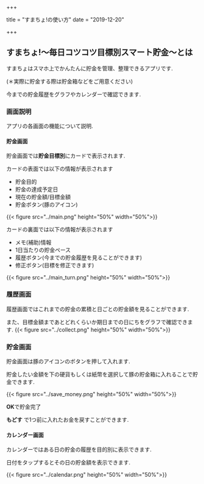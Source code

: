 +++

title = "すまちょ!の使い方"
date = "2019-12-20"

+++

## すまちょ!～毎日コツコツ目標別スマート貯金～とは
すまちょはスマホ上でかんたんに貯金を管理、整理できるアプリです.

(＊実際に貯金する際は貯金箱などをご用意ください)

今までの貯金履歴をグラフやカレンダーで確認できます.



### 画面説明
アプリの各画面の機能について説明.


#### 貯金画面

貯金画面では**貯金目標別**にカードで表示されます.

カードの表面では以下の情報が表示されます

* 貯金目的
* 貯金の達成予定日
* 現在の貯金額/目標金額
* 貯金ボタン(豚のアイコン)

{{< figure src="../main.png"  height="50%" width="50%">}}


カードの裏面では以下の情報が表示されます

* メモ(補助)情報
* 1日当たりの貯金ペース
* 履歴ボタン(今までの貯金履歴を見ることができます)
* 修正ボタン(目標を修正できます)

{{< figure src="../main_turn.png" height="50%" width="50%">}}



### 履歴画面
履歴画面ではこれまでの貯金の累積と日ごとの貯金額を見ることができます.

また、目標金額まであとどれくらいか期日までの日にちをグラフで確認できます.
{{< figure src="../collect.png" height="50%" width="50%">}}

### 貯金画面
貯金画面は豚のアイコンのボタンを押して入れます.

貯金したい金額を下の硬貨もしくは紙幣を選択して豚の貯金箱に入れることで貯金できます.

{{< figure src="../save_money.png" height="50%" width="50%">}}

**OK**で貯金完了

**もどす** で1つ前に入れたお金を戻すことができます.


#### カレンダー画面

カレンダーではある日の貯金の履歴を目的別に表示できます.

日付をタップするとその日の貯金額を表示できます.

{{< figure src="../calendar.png" height="50%" width="50%">}}



